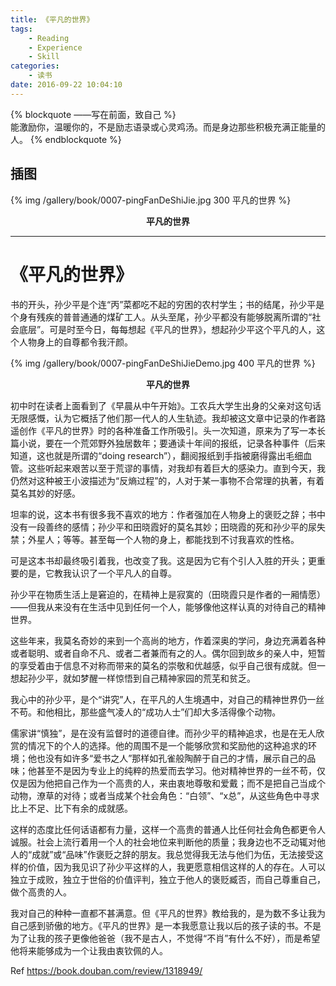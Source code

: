```yaml
---
title: 《平凡的世界》
tags:
	- Reading
	- Experience
	- Skill
categories:  
	- 读书
date: 2016-09-22 10:04:10
---
```


{% blockquote ——写在前面，致自己 %}  
能激励你，温暖你的，不是励志语录或心灵鸡汤。而是身边那些积极充满正能量的人。
{% endblockquote %} 

<!-- more -->

## 插图
{% img /gallery/book/0007-pingFanDeShiJie.jpg 300 平凡的世界 %}
<p align="center"><b>平凡的世界</b></p>

-----

# 《平凡的世界》

书的开头，孙少平是个连“丙”菜都吃不起的穷困的农村学生；书的结尾，孙少平是个身有残疾的普普通通的煤矿工人。从头至尾，孙少平都没有能够脱离所谓的“社会底层”。可是时至今日，每每想起《平凡的世界》，想起孙少平这个平凡的人，这个人物身上的自尊都令我汗颜。

{% img /gallery/book/0007-pingFanDeShiJieDemo.jpg 400 平凡的世界 %}
<p align="center"><b>平凡的世界</b></p>

初中时在读者上面看到了《早晨从中午开始》。工农兵大学生出身的父亲对这句话无限感慨，认为它概括了他们那一代人的人生轨迹。我却被这文章中记录的作者路遥创作《平凡的世界》时的各种准备工作所吸引。头一次知道，原来为了写一本长篇小说，要在一个荒郊野外独居数年；要通读十年间的报纸，记录各种事件（后来知道，这也就是所谓的“doing research”），翻阅报纸到手指被磨得露出毛细血管。这些听起来艰苦以至于荒谬的事情，对我却有着巨大的感染力。直到今天，我仍然对这种被王小波描述为“反熵过程”的，人对于某一事物不合常理的执著，有着莫名其妙的好感。

坦率的说，这本书有很多我不喜欢的地方：作者强加在人物身上的褒贬之辞；书中没有一段善终的感情；孙少平和田晓霞好的莫名其妙；田晓霞的死和孙少平的尿失禁；外星人；等等。甚至每一个人物的身上，都能找到不讨我喜欢的性格。

可是这本书却最终吸引着我，也改变了我。这是因为它有个引人入胜的开头；更重要的是，它教我认识了一个平凡人的自尊。

孙少平在物质生活上是窘迫的，在精神上是寂寞的（田晓霞只是作者的一厢情愿）——但我从来没有在生活中见到任何一个人，能够像他这样认真的对待自己的精神世界。

这些年来，我莫名奇妙的来到一个高尚的地方，作着深奥的学问，身边充满着各种或者聪明、或者自命不凡、或者二者兼而有之的人。偶尔回到故乡的亲人中，短暂的享受着由于信息不对称而带来的莫名的崇敬和优越感，似乎自己很有成就。但一想起孙少平，就如梦醒一样惊悟到自己精神家园的荒芜和贫乏。

我心中的孙少平，是个“讲究”人，在平凡的人生境遇中，对自己的精神世界仍一丝不苟。和他相比，那些盛气凌人的“成功人士”们却大多活得像个动物。

儒家讲“慎独”，是在没有监督时的道德自律。而孙少平的精神追求，也是在无人欣赏的情况下的个人的选择。他的周围不是一个能够欣赏和奖励他的这种追求的环境；他也没有如许多“爱书之人”那样如孔雀般陶醉于自己的才情，展示自己的品味；他甚至不是因为专业上的纯粹的热爱而去学习。他对精神世界的一丝不苟，仅仅是因为他把自己作为一个高贵的人，来由衷地尊敬和爱戴；而不是把自己当成个动物，潦草的对待；或者当成某个社会角色：“白领”、“x总”，从这些角色中寻求比上不足、比下有余的成就感。

这样的态度比任何话语都有力量，这样一个高贵的普通人比任何社会角色都更令人诚服。社会上流行着用一个人的社会地位来判断他的质量；我身边也不乏动辄对他人的“成就”或“品味”作褒贬之辞的朋友。我总觉得我无法与他们为伍，无法接受这样的价值，因为我见识了孙少平这样的人，我更愿意相信这样的人的存在。人可以独立于成败，独立于世俗的价值评判，独立于他人的褒贬臧否，而自己尊重自己，做个高贵的人。

我对自己的种种一直都不甚满意。但《平凡的世界》教给我的，是为数不多让我为自己感到骄傲的地方。《平凡的世界》是一本我愿意让我以后的孩子读的书。不是为了让我的孩子更像他爸爸（我不是古人，不觉得“不肖”有什么不好），而是希望他将来能够成为一个让我由衷钦佩的人。

Ref https://book.douban.com/review/1318949/
